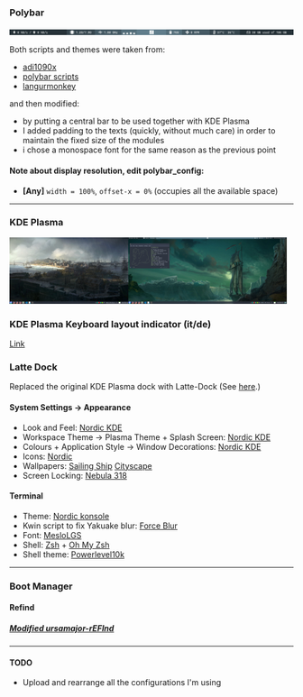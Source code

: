 ### Polybar

![Polybar Preview](Polybar/Polybar_preview.png?raw=true "Polybar Preview")

Both scripts and themes were taken from:

* [adi1090x](https://github.com/adi1090x/polybar-themes)
* [polybar scripts](https://github.com/polybar/polybar-scripts)
* [langurmonkey](https://gitlab.com/langurmonkey/dotfiles/blob/master/polybar/scripts/memory.sh)

and then modified:

* by putting a central bar to be used together with KDE Plasma
* I added padding to the texts (quickly, without much care) in order to maintain the fixed size of the modules
* i chose a monospace font for the same reason as the previous point

#### **Note** about display resolution, edit polybar_config:
* **[Any]** `width = 100%`, `offset-x = 0%` (occupies all the available space)
---

### KDE Plasma

[![Desktop](Images/desktop_2screens_thumbnail.png)](https://raw.githubusercontent.com/hungerys/Dotfiles/master/Images/desktop_2screens.png)

### KDE Plasma Keyboard layout indicator (it/de)
[Link](https://raw.githubusercontent.com/hungerys/Dotfiles/master/Images/keyboard_layout_indicator.png)

### Latte Dock

Replaced the original KDE Plasma dock with Latte-Dock (See [here](https://github.com/AndreaTosti/Dotfiles/tree/master/Latte-Dock).)

#### System Settings -> Appearance

* Look and Feel: [Nordic KDE](https://store.kde.org/p/1327093)
* Workspace Theme -> Plasma Theme + Splash Screen: [Nordic KDE](https://store.kde.org/p/1327093)
* Colours + Application Style -> Window Decorations: [Nordic KDE](https://store.kde.org/p/1327093)
* Icons: [Nordic](https://www.gnome-look.org/dl?file_id=1567965545&file_type=application/x-xz&file_name=Nordic-Folders.tar.xz&file_size=24000&project_id=1267246)
* Wallpapers: [Sailing Ship](https://wallhaven.cc/w/45ope1) [Cityscape](https://wallhaven.cc/w/42xjzy)
* Screen Locking: [Nebula 318](https://store.kde.org/p/1307936)

#### Terminal

* Theme: [Nordic konsole](https://store.kde.org/p/1329371)
* Kwin script to fix Yakuake blur: [Force Blur](https://store.kde.org/p/1294604)
* Font: [MesloLGS](https://github.com/romkatv/powerlevel10k#recommended-meslo-nerd-font-patched-for-powerlevel10k)
* Shell: [Zsh](http://zsh.sourceforge.net/) + [Oh My Zsh](https://github.com/robbyrussell/oh-my-zsh)
* Shell theme: [Powerlevel10k](https://github.com/romkatv/powerlevel10k)
---

### Boot Manager
#### Refind

##### [Modified ursamajor-rEFInd](https://github.com/hungerys/Dotfiles/tree/master/Refind)

---
#### TODO
* Upload and rearrange all the configurations I'm using


